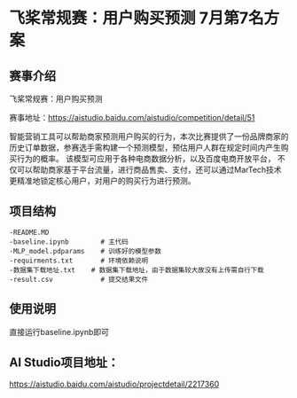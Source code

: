 # 飞桨常规赛：用户购买预测 7月第7名方案

## 赛事介绍
飞桨常规赛：用户购买预测

赛事地址：https://aistudio.baidu.com/aistudio/competition/detail/51

智能营销工具可以帮助商家预测用户购买的行为，本次比赛提供了一份品牌商家的历史订单数据，参赛选手需构建一个预测模型，预估用户人群在规定时间内产生购买行为的概率。 该模型可应用于各种电商数据分析，以及百度电商开放平台， 不仅可以帮助商家基于平台流量，进行商品售卖、支付，还可以通过MarTech技术更精准地锁定核心用户，对用户的购买行为进行预测。

## 项目结构
```
-README.MD       
-baseline.ipynb        # 主代码
-MLP_model.pdparams    # 训练好的模型参数
-requirments.txt       # 环境依赖说明
-数据集下载地址.txt    # 数据集下载地址，由于数据集较大故没有上传需自行下载
-result.csv            # 提交结果文件
```

## 使用说明
直接运行baseline.ipynb即可

## AI Studio项目地址：
https://aistudio.baidu.com/aistudio/projectdetail/2217360

